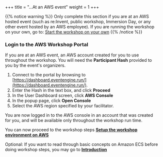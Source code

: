 +++
title = "...At an AWS event"
weight = 1
+++

{{% notice warning %}}
Only complete this section if you are at an AWS hosted event (such as re:Invent, public workshop, Immersion Day, or any other event hosted by an AWS employee). If you are running the workshop on your own, go to: [Start the workshop on your own](/ecs-spot-capacity-providers/before/self_paced.html)
{{% /notice %}}

### Login to the AWS Workshop Portal

If you are at an AWS event, an AWS account created for you to use throughout the workshop. You will need the **Participant Hash** provided to you by the event's organizers.

1. Connect to the portal by browsing to [https://dashboard.eventengine.run/](https://dashboard.eventengine.run/).
2. Enter the Hash in the text box, and click **Proceed** 
3. In the User Dashboard screen, click **AWS Console** 
4. In the popup page, click **Open Console** 
5. Select the AWS region specified by your facilitator. 

You are now logged in to the AWS console in an account that was created for you, and will be available only throughout the workshop run time.

You can now proceed to the workshop steps [**Setup the workshop environment on AWS**](/ecs-spot-capacity-providers/workshopsetup.html)

Optional:
If you want to read through basic concepts on Amazon ECS before doing workshop steps, you may go to [**Introduction**](/ecs-spot-capacity-providers/introduction.html)

